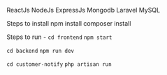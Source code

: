 ReactJs
NodeJs
ExpressJs
Mongodb
Laravel
MySQL

Steps to install
npm install 
composer install

Steps to run -
`cd frontend`
`npm start`

`cd backend`
`npm run dev`

`cd customer-notify`
`php artisan run`
